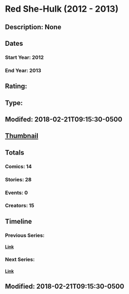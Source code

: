 # Red She-Hulk (2012 - 2013)
## Description: None
## Dates
### Start Year: 2012
### End Year: 2013
## Rating: 
## Type: 
## Modifed: 2018-02-21T09:15:30-0500
## [Thumbnail](http://i.annihil.us/u/prod/marvel/i/mg/6/40/55087bde4d223.jpg)
## Totals
### Comics: 14
### Stories: 28
### Events: 0
### Creators: 15
## Timeline
### Previous Series: 
#### [Link]()
### Next Series: 
#### [Link]()
## Modified: 2018-02-21T09:15:30-0500